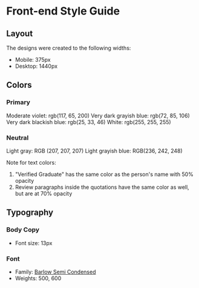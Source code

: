 # Front-end Style Guide

## Layout

The designs were created to the following widths:

- Mobile: 375px
- Desktop: 1440px

## Colors

### Primary

Moderate violet: rgb(117, 65, 200)
Very dark grayish blue: rgb(72, 85, 106)
Very dark blackish blue: rgb(25, 33, 46)
White: rgb(255, 255, 255)

### Neutral

Light gray: RGB (207, 207, 207)
Light grayish blue: RGB(236, 242, 248)

Note for text colors:

1. "Verified Graduate" has the same color as the person's name with 50% opacity
2. Review paragraphs inside the quotations have the same color as well, but are at 70% opacity

## Typography

### Body Copy

- Font size: 13px

### Font

- Family: [Barlow Semi Condensed](https://fonts.google.com/specimen/Barlow+Semi+Condensed)
- Weights: 500, 600

